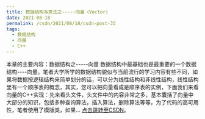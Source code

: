 ```yaml
---
title: 数据结构与算法之-----向量（Vector)
date: 2021-08-18
permalink: /csdn/2021/08/18/csdn-post-35
tags:
  - 数据结构
  - 向量
  - C++
---
```


本章的主要内容：数据结构之-----向量    数据结构中最基础也是最重要的一个数据结构----向量。笔者大学所学的数据结构貌似与当前流行的学习内容有些不同，如果将数据按逻辑结构来简单划分的话，可以分为线性结构和非线性结构，线性结构里有一个顺序表的概念，其实，您可以把向量看成是顺序表的实例，下面我们来看向量的C++实现：先来看头文件，头文件中的内容非常之多，基本囊括了向量中大部分的知识，包括多种查询算法，插入算法，删除算法等等，为了代码的高可用性，笔者使用了模版类，如果... [点击跳转至CSDN](https://blog.csdn.net/sixibiheye/article/details/119790003)。